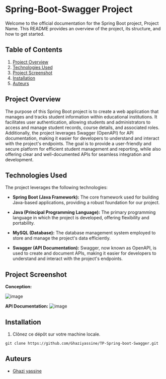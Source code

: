 
# Spring-Boot-Swagger Project 

Welcome to the official documentation for the Spring Boot project, Project Name. This README provides an overview of the project, its structure, and how to get started.

## Table of Contents
1. [Project Overview](#project-overview)
2. [Technologies Used](#technologies-used)
3. [Project Screenshot](#project-screenshot)
4. [Installation](#installation)
5. [Auteurs](#auteurs)

## Project Overview
The purpose of this Spring Boot project is to create a web application that manages and tracks student information within educational institutions. It facilitates user authentication, allowing students and administrators to access and manage student records, course details, and associated roles. Additionally, the project leverages Swagger (OpenAPI) for API documentation, making it easier for developers to understand and interact with the project's endpoints. The goal is to provide a user-friendly and secure platform for efficient student management and reporting, while also offering clear and well-documented APIs for seamless integration and development.
## Technologies Used
The project leverages the following technologies:

- **Spring Boot (Java Framework):** The core framework used for building Java-based applications, providing a robust foundation for our project.

- **Java (Principal Programming Language):** The primary programming language in which the project is developed, offering flexibility and portability.

- **MySQL (Database):** The database management system employed to store and manage the project's data efficiently.

- **Swagger (API Documentation):** Swagger, now known as OpenAPI, is used to create and document APIs, making it easier for developers to understand and interact with the project's endpoints.

  
## Project Screenshot
**Conception:**

![image](https://github.com/Ghaziyassine/TP-Spring-boot/assets/114885285/a49d223e-87d9-462c-bafe-7f171db6e004)

**API Documentation:**
![image](https://github.com/Ghaziyassine/TP-Spring-boot/assets/114885285/734237dc-b2b4-4391-920e-45c49ce64a0b)


## Installation

1. Clônez ce dépôt sur votre machine locale.

```shell
git clone https://github.com/Ghaziyassine/TP-Spring-boot-Swagger.git
```
## Auteurs

- [Ghazi yassine](https://github.com/Ghaziyassine) 
